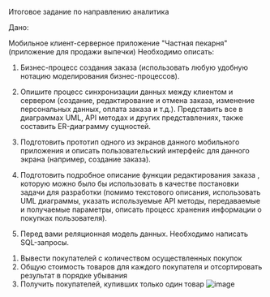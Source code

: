 Итоговое задание по направлению аналитика

Дано:

Мобильное клиент-серверное приложение "Частная пекарня" (приложение для продажи выпечки) 
Необходимо описать:

1. Бизнес-процесс создания заказа (использовать любую удобную нотацию моделирования бизнес-процессов).

2. Опишите процесс синхронизации данных между клиентом и сервером (создание, редактирование и отмена заказа, изменение персональных данных, оплата заказа и т.д.). Представить все в диаграммах UML, API методах и других представлениях, также составить ER-диаграмму сущностей.

3. Подготовить прототип одного из экранов данного мобильного приложения и описать пользовательский интерфейс для данного экрана (например, создание заказа).

4. Подготовить подробное описание функции редактирования заказа , которую можно было бы использовать в качестве постановки задачи для разработки (помимо текстового описания, использовать UML диаграммы, указать используемые API методы, передаваемые и получаемые параметры, описать процесс хранения информации о покупках пользователя).

5. Перед вами реляционная модель данных. Необходимо написать SQL-запросы.
  1) Вывести покупателей с количеством осуществленных покупок
  2) Общую стоимость товаров для каждого покупателя и отсортировать результат в порядке убывания
  3) Получить покупателей, купивших только один товар
 ![image](https://github.com/Paul1ns/MediaSoft_Analytics/assets/125242912/20aab2f1-a235-436f-98a8-41fadbec6d7e)

   
